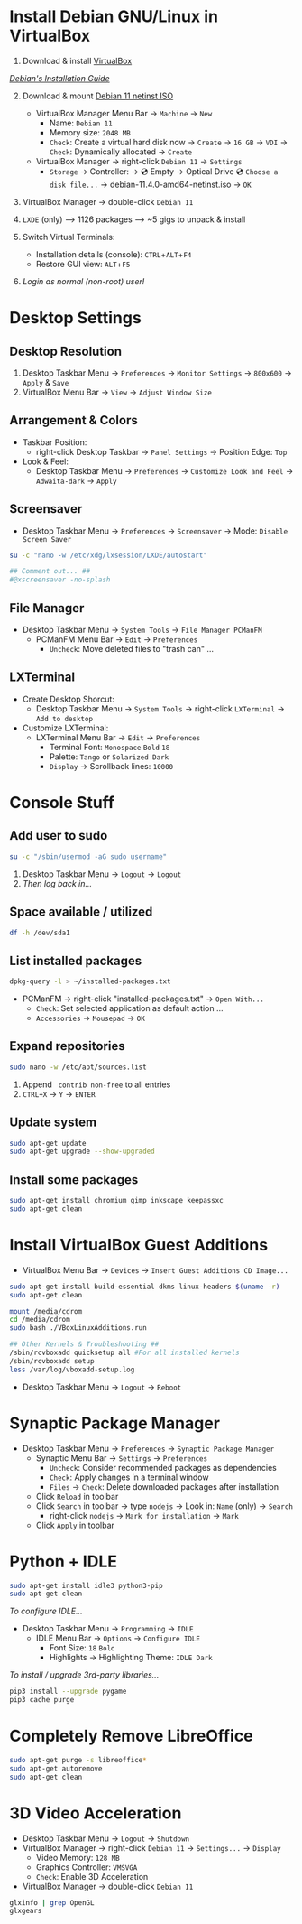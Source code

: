 Install Debian GNU/Linux in VirtualBox
======================================

1. Download & install [VirtualBox](https://www.virtualbox.org/)

[_Debian's Installation Guide_](https://www.debian.org/releases/bullseye/installmanual)

2. Download & mount [Debian 11 netinst ISO](https://cdimage.debian.org/debian-cd/current/amd64/iso-cd/)
    - VirtualBox Manager Menu Bar -> `Machine` -> `New`
        - Name: `Debian 11`
        - Memory size: `2048 MB`
        - `Check`: Create a virtual hard disk now -> `Create` -> `16 GB` -> `VDI` -> `Check`: Dynamically allocated -> `Create`
    - VirtualBox Manager -> right-click `Debian 11` -> `Settings`
        - `Storage` -> Controller: -> 💿 Empty -> Optical Drive 💿 `Choose a disk file...` -> debian-11.4.0-amd64-netinst.iso -> `OK`

3. VirtualBox Manager -> double-click `Debian 11`

4. `LXDE` (only) --> 1126 packages --> ~5 gigs to unpack & install

5. Switch Virtual Terminals:
    - Installation details (console): `CTRL`+`ALT`+`F4`
    - Restore GUI view: `ALT`+`F5`

6. _Login as normal (non-root) user!_


Desktop Settings
================

Desktop Resolution
------------------
1. Desktop Taskbar Menu -> `Preferences` -> `Monitor Settings` -> `800x600` -> `Apply` & `Save`
2. VirtualBox Menu Bar -> `View` -> `Adjust Window Size`


Arrangement & Colors
--------------------
* Taskbar Position:
    - right-click Desktop Taskbar -> `Panel Settings` -> Position Edge: `Top`
* Look & Feel:
    - Desktop Taskbar Menu -> `Preferences` -> `Customize Look and Feel` -> `Adwaita-dark` -> `Apply`


Screensaver
-----------
* Desktop Taskbar Menu -> `Preferences` -> `Screensaver` -> Mode: `Disable Screen Saver`
```bash
su -c "nano -w /etc/xdg/lxsession/LXDE/autostart"

## Comment out... ##
#@xscreensaver -no-splash
```


File Manager
------------
* Desktop Taskbar Menu -> `System Tools` -> `File Manager PCManFM`
    - PCManFM Menu Bar -> `Edit` -> `Preferences`
        - `Uncheck`: Move deleted files to "trash can" ...


LXTerminal
----------
* Create Desktop Shorcut:
    - Desktop Taskbar Menu -> `System Tools` -> right-click `LXTerminal` -> `Add to desktop`
* Customize LXTerminal:
    - LXTerminal Menu Bar -> `Edit` -> `Preferences`
        - Terminal Font: `Monospace` `Bold` `18`
        - Palette: `Tango` or `Solarized Dark`
        - `Display` -> Scrollback lines: `10000`


Console Stuff
=============

Add user to sudo
----------------
```bash
su -c "/sbin/usermod -aG sudo username"
```
1. Desktop Taskbar Menu -> `Logout` -> `Logout`
2. _Then log back in..._


Space available / utilized
--------------------------
```bash
df -h /dev/sda1
```


List installed packages
-----------------------
```bash
dpkg-query -l > ~/installed-packages.txt
```
* PCManFM -> right-click "installed-packages.txt" -> `Open With...`
    - `Check`: Set selected application as default action ...
    - `Accessories` -> `Mousepad` -> `OK`


Expand repositories
-------------------
```bash
sudo nano -w /etc/apt/sources.list
```
1. Append ` contrib non-free` to all entries
2. `CTRL+X` -> `Y` -> `ENTER`


Update system
-------------
```bash
sudo apt-get update
sudo apt-get upgrade --show-upgraded
```


Install some packages
---------------------
```bash
sudo apt-get install chromium gimp inkscape keepassxc
sudo apt-get clean
```


Install VirtualBox Guest Additions
==================================

* VirtualBox Menu Bar -> `Devices` -> `Insert Guest Additions CD Image...`
```bash
sudo apt-get install build-essential dkms linux-headers-$(uname -r)
sudo apt-get clean

mount /media/cdrom
cd /media/cdrom
sudo bash ./VBoxLinuxAdditions.run

## Other Kernels & Troubleshooting ##
/sbin/rcvboxadd quicksetup all #For all installed kernels
/sbin/rcvboxadd setup
less /var/log/vboxadd-setup.log
```
* Desktop Taskbar Menu -> `Logout` -> `Reboot`


Synaptic Package Manager
========================

* Desktop Taskbar Menu -> `Preferences` -> `Synaptic Package Manager`
    - Synaptic Menu Bar -> `Settings` -> `Preferences`
        - `Uncheck`: Consider recommended packages as dependencies
        - `Check`: Apply changes in a terminal window
        - `Files` -> `Check`: Delete downloaded packages after installation
    - Click `Reload` in toolbar
    - Click `Search` in toolbar -> type `nodejs` -> Look in: `Name` (only) -> `Search`
        - right-click `nodejs` -> `Mark for installation` -> `Mark`
    - Click `Apply` in toolbar


Python + IDLE
=============

```bash
sudo apt-get install idle3 python3-pip
sudo apt-get clean
```
_To configure IDLE..._
* Desktop Taskbar Menu -> `Programming` -> `IDLE`
    - IDLE Menu Bar -> `Options` -> `Configure IDLE`
        - Font Size: `18` `Bold`
        - Highlights -> Highlighting Theme: `IDLE Dark`

_To install / upgrade 3rd-party libraries..._
```bash
pip3 install --upgrade pygame
pip3 cache purge
```


Completely Remove LibreOffice
=============================

```bash
sudo apt-get purge -s libreoffice*
sudo apt-get autoremove
sudo apt-get clean
```


3D Video Acceleration
=====================
* Desktop Taskbar Menu -> `Logout` -> `Shutdown`
* VirtualBox Manager -> right-click `Debian 11` -> `Settings...` -> `Display`
    - Video Memory: `128 MB`
    - Graphics Controller: `VMSVGA`
    - `Check`: Enable 3D Acceleration
* VirtualBox Manager -> double-click `Debian 11`
```bash
glxinfo | grep OpenGL
glxgears
```
